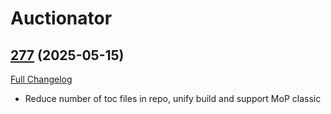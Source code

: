 # Auctionator

## [277](https://github.com/Auctionator/Auctionator/tree/277) (2025-05-15)
[Full Changelog](https://github.com/Auctionator/Auctionator/compare/276...277) 

- Reduce number of toc files in repo, unify build and support MoP classic  

